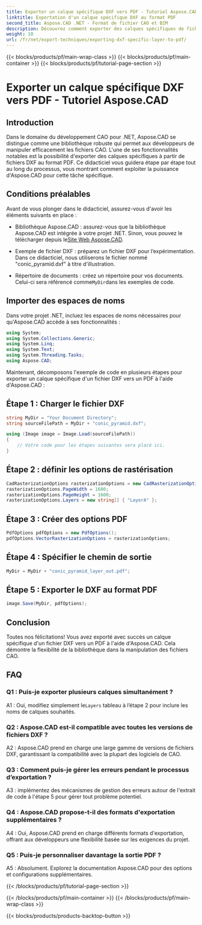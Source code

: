 ```yaml
---
title: Exporter un calque spécifique DXF vers PDF - Tutoriel Aspose.CAD
linktitle: Exportation d'un calque spécifique DXF au format PDF
second_title: Aspose.CAD .NET - Format de fichier CAO et BIM
description: Découvrez comment exporter des calques spécifiques de fichiers DXF vers PDF à l'aide d'Aspose.CAD pour .NET. Suivez ce guide étape par étape pour une intégration transparente.
weight: 10
url: /fr/net/export-techniques/exporting-dxf-specific-layer-to-pdf/
---
```


{{< blocks/products/pf/main-wrap-class >}}
{{< blocks/products/pf/main-container >}}
{{< blocks/products/pf/tutorial-page-section >}}

# Exporter un calque spécifique DXF vers PDF - Tutoriel Aspose.CAD

## Introduction

Dans le domaine du développement CAO pour .NET, Aspose.CAD se distingue comme une bibliothèque robuste qui permet aux développeurs de manipuler efficacement les fichiers CAO. L'une de ses fonctionnalités notables est la possibilité d'exporter des calques spécifiques à partir de fichiers DXF au format PDF. Ce didacticiel vous guidera étape par étape tout au long du processus, vous montrant comment exploiter la puissance d'Aspose.CAD pour cette tâche spécifique.

## Conditions préalables

Avant de vous plonger dans le didacticiel, assurez-vous d'avoir les éléments suivants en place :

-  Bibliothèque Aspose.CAD : assurez-vous que la bibliothèque Aspose.CAD est intégrée à votre projet .NET. Sinon, vous pouvez le télécharger depuis le[Site Web Aspose.CAD](https://releases.aspose.com/cad/net/).

- Exemple de fichier DXF : préparez un fichier DXF pour l’expérimentation. Dans ce didacticiel, nous utiliserons le fichier nommé "conic_pyramid.dxf" à titre d'illustration.

-  Répertoire de documents : créez un répertoire pour vos documents. Celui-ci sera référencé comme`MyDir`dans les exemples de code.

## Importer des espaces de noms

Dans votre projet .NET, incluez les espaces de noms nécessaires pour qu'Aspose.CAD accède à ses fonctionnalités :

```csharp
using System;
using System.Collections.Generic;
using System.Linq;
using System.Text;
using System.Threading.Tasks;
using Aspose.CAD;
```

Maintenant, décomposons l'exemple de code en plusieurs étapes pour exporter un calque spécifique d'un fichier DXF vers un PDF à l'aide d'Aspose.CAD :

## Étape 1 : Charger le fichier DXF

```csharp
string MyDir = "Your Document Directory";
string sourceFilePath = MyDir + "conic_pyramid.dxf";

using (Image image = Image.Load(sourceFilePath))
{
    // Votre code pour les étapes suivantes sera placé ici.
}
```

## Étape 2 : définir les options de rastérisation

```csharp
CadRasterizationOptions rasterizationOptions = new CadRasterizationOptions();
rasterizationOptions.PageWidth = 1600;
rasterizationOptions.PageHeight = 1600;
rasterizationOptions.Layers = new string[] { "LayerA" };
```

## Étape 3 : Créer des options PDF

```csharp
PdfOptions pdfOptions = new PdfOptions();
pdfOptions.VectorRasterizationOptions = rasterizationOptions;
```

## Étape 4 : Spécifier le chemin de sortie

```csharp
MyDir = MyDir + "conic_pyramid_layer_out.pdf";
```

## Étape 5 : Exporter le DXF au format PDF

```csharp
image.Save(MyDir, pdfOptions);
```

## Conclusion

Toutes nos félicitations! Vous avez exporté avec succès un calque spécifique d'un fichier DXF vers un PDF à l'aide d'Aspose.CAD. Cela démontre la flexibilité de la bibliothèque dans la manipulation des fichiers CAO.

## FAQ

### Q1 : Puis-je exporter plusieurs calques simultanément ?

 A1 : Oui, modifiez simplement le`Layers` tableau à l’étape 2 pour inclure les noms de calques souhaités.

### Q2 : Aspose.CAD est-il compatible avec toutes les versions de fichiers DXF ?

A2 : Aspose.CAD prend en charge une large gamme de versions de fichiers DXF, garantissant la compatibilité avec la plupart des logiciels de CAO.

### Q3 : Comment puis-je gérer les erreurs pendant le processus d’exportation ?

A3 : implémentez des mécanismes de gestion des erreurs autour de l'extrait de code à l'étape 5 pour gérer tout problème potentiel.

### Q4 : Aspose.CAD propose-t-il des formats d'exportation supplémentaires ?

A4 : Oui, Aspose.CAD prend en charge différents formats d'exportation, offrant aux développeurs une flexibilité basée sur les exigences du projet.

### Q5 : Puis-je personnaliser davantage la sortie PDF ?

A5 : Absolument. Explorez la documentation Aspose.CAD pour des options et configurations supplémentaires.

{{< /blocks/products/pf/tutorial-page-section >}}

{{< /blocks/products/pf/main-container >}}
{{< /blocks/products/pf/main-wrap-class >}}

{{< blocks/products/products-backtop-button >}}
